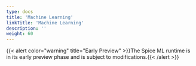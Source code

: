```yaml
---
type: docs
title: 'Machine Learning'
linkTitle: 'Machine Learning'
description: ''
weight: 60
---
```


{{< alert color="warning" title="Early Preview" >}}The Spice ML runtime is in its early preview phase and is subject to modifications.{{< /alert >}}
